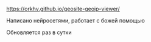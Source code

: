 https://orkhv.github.io/geosite-geoip-viewer/

Написано нейросетями, работает с божей помощью

Обновляется раз в сутки 